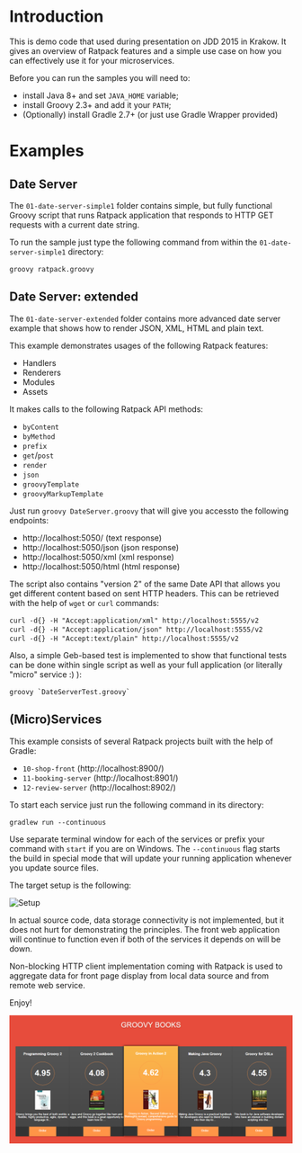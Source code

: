 
# Introduction

This is demo code that used during presentation on JDD 2015 in Krakow. 
It gives an overview of Ratpack features and a simple use case on how 
you can effectively use it for your microservices.

Before you can run the samples you will need to:

- install Java 8+ and set `JAVA_HOME` variable;
- install Groovy 2.3+ and add it your `PATH`;
- (Optionally) install Gradle 2.7+ (or just use Gradle Wrapper provided)

# Examples

## Date Server

The `01-date-server-simple1` folder contains simple, but fully functional Groovy script that 
runs Ratpack application that responds to HTTP GET requests with a current date string.

To run the sample just type the following command from within the `01-date-server-simple1` directory:

    groovy ratpack.groovy

## Date Server: extended

The `01-date-server-extended` folder contains more advanced date server example that shows how to render JSON, XML, HTML and plain text.

This example demonstrates usages of the following Ratpack features:

- Handlers
- Renderers
- Modules
- Assets

It makes calls to the following Ratpack API methods:

- `byContent`
- `byMethod`
- `prefix`
- `get`/`post`
- `render`
- `json`
- `groovyTemplate` 
- `groovyMarkupTemplate` 

Just run `groovy DateServer.groovy` that will give you accessto the following endpoints:

- http://localhost:5050/ (text response)
- http://localhost:5050/json (json response)
- http://localhost:5050/xml (xml response)
- http://localhost:5050/html (html response)

The script also contains "version 2" of the same Date API that allows you get different content based on sent HTTP headers. This can be retrieved with the help of `wget` or `curl` commands:

    curl -d{} -H "Accept:application/xml" http://localhost:5555/v2
    curl -d{} -H "Accept:application/json" http://localhost:5555/v2
    curl -d{} -H "Accept:text/plain" http://localhost:5555/v2

Also, a simple Geb-based test is implemented to show that functional tests can be done within single script as well as your full application (or literally "micro" service :) ):

    groovy `DateServerTest.groovy`

## (Micro)Services

This example consists of several Ratpack projects built with the help of Gradle:

- `10-shop-front` (http://localhost:8900/)
- `11-booking-server` (http://localhost:8901/)
- `12-review-server` (http://localhost:8902/)

To start each service just run the following command in its directory:

    gradlew run --continuous

Use separate terminal window for each of the services or prefix your command with `start` if you are on Windows. 
The `--continuous` flag starts the build in special mode that will update your running application whenever you update source files.

The target setup is the following:

![Setup](https://raw.githubusercontent.com/aestasit/talks2015-ggx-rapid-webapp-development-with-ratpack-setup/master/DEMO_ARCHITECTURE.png)

In actual source code, data storage connectivity is not implemented, but it does not hurt for demonstrating the principles. 
The front web application will continue to function even if both of the services it depends on will be down. 

Non-blocking HTTP client implementation coming with Ratpack is used to aggregate data for front page display from local data source and from remote web service.

Enjoy!

![Front page](https://raw.githubusercontent.com/aestasit/talks2015-ggx-rapid-webapp-development-with-ratpack-setup/master/SHOP_FRONT.png)


 

